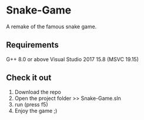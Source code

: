 # Snake-Game 
A remake of the famous snake game.

## Requirements
G++ 8.0 or above
Visual Studio 2017 15.8 (MSVC 19.15)

## Check it out
1. Download the repo
2. Open the project folder >> Snake-Game.sln
3. run (press f5)
4. Enjoy the game ;)

